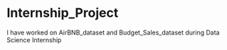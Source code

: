 # Internship_Project
I have worked on AirBNB_dataset and Budget_Sales_dataset during Data Science Internship
